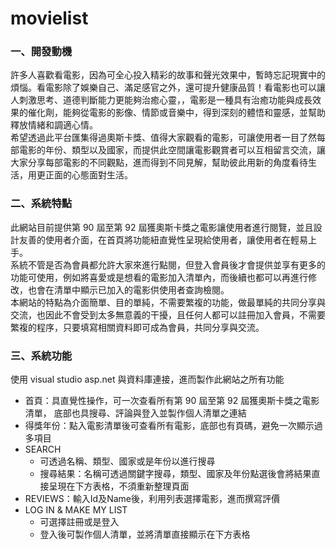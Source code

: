 # movielist
<h3>一、開發動機</h3>
許多人喜歡看電影，因為可全心投入精彩的故事和聲光效果中，暫時忘記現實中的煩惱。看電影除了娛樂自己、滿足感官之外，還可提升健康品質！看電影也可以讓人刺激思考、道德判斷能力更能夠治癒心靈，，電影是一種具有治癒功能與成長效果的催化劑，能夠從電影的影像、情節或音樂中，得到深刻的體悟和靈感，並幫助釋放情緒和調適心情。<br>
希望透過此平台匯集得過奧斯卡獎、值得大家觀看的電影，可讓使用者一目了然每部電影的年份、類型以及國家，而提供此空間讓電影觀賞者可以互相留言交流，讓大家分享每部電影的不同觀點，進而得到不同見解，幫助彼此用新的角度看待生活，用更正面的心態面對生活。<br>
<h3>二、系統特點</h3>
此網站目前提供第 90 屆至第 92 屆獲奧斯卡獎之電影讓使用者進行閱覽，並且設計友善的使用者介面，在首頁將功能紐直覺性呈現給使用者，讓使用者在輕易上手。<br>
系統不管是否為會員都允許大家來進行點閱，但登入會員後才會提供並享有更多的功能可使用，例如將喜愛或是想看的電影加入清單內，而後續也都可以再進行修改，也會在清單中顯示已加入的電影供使用者查詢檢閱。<br>
本網站的特點為介面簡單、目的單純，不需要繁複的功能，做最單純的共同分享與交流，也因此不會受到太多無意義的干擾，且任何人都可以註冊加入會員，不需要繁複的程序，只要填寫相關資料即可成為會員，共同分享與交流。<br>
<h3>三、系統功能</h3>
使用 visual studio asp.net 與資料庫連接，進而製作此網站之所有功能
<ul>
  <li>首頁：具直覺性操作，可一次查看所有第 90 屆至第 92 屆獲奧斯卡獎之電影清單， 底部也具搜尋、評論與登入並製作個人清單之連結
  <li>得獎年份：點入電影清單後可查看所有電影，底部也有頁碼，避免一次顯示過多項目
  <li>SEARCH
    <ul>
    <li>可透過名稱、類型、國家或是年份以進行搜尋
    <li>搜尋結果：名稱可透過關鍵字搜尋，類型、國家及年份點選後會將結果直接呈現在下方表格，不須重新整理頁面
    </ul>
  <li>REVIEWS：輸入Id及Name後，利用列表選擇電影，進而撰寫評價
  <li>LOG IN & MAKE MY LIST
    <ul>
    <li>可選擇註冊或是登入
    <li>登入後可製作個人清單，並將清單直接顯示在下方表格
    </ul>
</ul>
